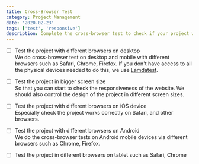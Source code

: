 ```yaml
---
title: Cross-Browser Test
category: Project Management
date: '2020-02-23'
tags: ['test', 'responsive']
description: Complete the cross-browser test to check if your project works correctly in different types of devices and browsers.
---
```


- [ ] Test the project with different browsers on desktop  
       We do cross-browser test on desktop and mobile with different browsers such as Safari, Chrome, Firefox. If you don't have access to all the physical devices needed to do this, we use [Lamdatest](https://www.lambdatest.com/).

- [ ] Test the project in bigger screen size  
       So that you can start to check the responsiveness of the website. We should also control the design of the project in different screen sizes.

- [ ] Test the project with different browsers on iOS device  
       Especially check the project works correctly on Safari, and other browsers.

- [ ] Test the project with different browsers on Android  
       We do the cross-browser tests on Android mobile devices via different browsers such as Chrome, Firefox.

- [ ] Test the project in different browsers on tablet such as Safari, Chrome
